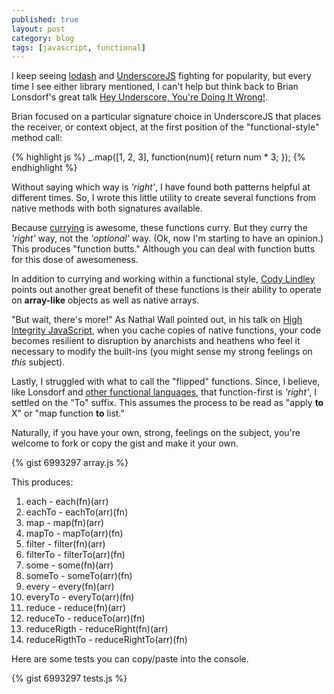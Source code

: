 ```yaml
---
published: true
layout: post
category: blog
tags: [javascript, functional]
---
```


I keep seeing [lodash](http://lodash.com/) and [UnderscoreJS](http://underscorejs.org/)
fighting for popularity, but every time I see either library mentioned, I can't help but think
back to Brian Lonsdorf's great talk [Hey Underscore, You're Doing It Wrong!](http://youtu.be/m3svKOdZijA).

Brian focused on a particular signature choice in UnderscoreJS that places the receiver, or
context object, at the first position of the "functional-style" method call:

{% highlight js %}
_.map([1, 2, 3], function(num){ return num * 3; });
{% endhighlight %}

Without saying which way is _'right'_, I have found both patterns helpful at
different times.  So, I wrote this little utility to create several functions from
native methods with both signatures available.

Because [currying](http://en.wikipedia.org/wiki/Currying) is awesome, these functions curry.
But they curry the _'right'_ way, not the _'optional'_ way. (Ok, now I'm starting to have an opinion.)
This produces "function butts." Although you can deal with function butts for this dose of awesomeness.

In addition to currying and working within a functional style,
[Cody Lindley](http://tech.pro/tutorial/1611/functional-javascript) points out another great benefit
of these functions is their ability to operate on __array-like__ objects as well as native arrays.

"But wait, there's more!"  As Nathal Wall pointed out, in his talk on
[High Integrity JavaScript](http://youtu.be/FrFUI591WhI), when you cache copies of native functions,
your code becomes resilient to disruption by anarchists and heathens who feel it necessary to
modify the built-ins (you might sense my strong feelings on _this_ subject).

Lastly, I struggled with what to call the "flipped" functions.  Since, I believe, like Lonsdorf
and [other functional languages](http://en.wikipedia.org/wiki/Map_\(higher-order_function\)),
that function-first is _'right'_, I settled on the "To" suffix.  This assumes the process to be read
as "apply __to__ X" or "map function __to__ list."

Naturally, if you have your own, strong, feelings on the subject, you're welcome to fork or copy the
gist and make it your own.

{% gist 6993297 array.js %}

This produces:

1. each - each(fn)(arr)
1. eachTo - eachTo(arr)(fn)
1. map - map(fn)(arr)
1. mapTo - mapTo(arr)(fn)
1. filter - filter(fn)(arr)
1. filterTo - filterTo(arr)(fn)
1. some - some(fn)(arr)
1. someTo - someTo(arr)(fn)
1. every - every(fn)(arr)
1. everyTo - everyTo(arr)(fn)
1. reduce - reduce(fn)(arr)
1. reduceTo - reduceTo(arr)(fn)
1. reduceRigth - reduceRight(fn)(arr)
1. reduceRigthTo - reduceRightTo(arr)(fn)

Here are some tests you can copy/paste into the console.

{% gist 6993297 tests.js %}